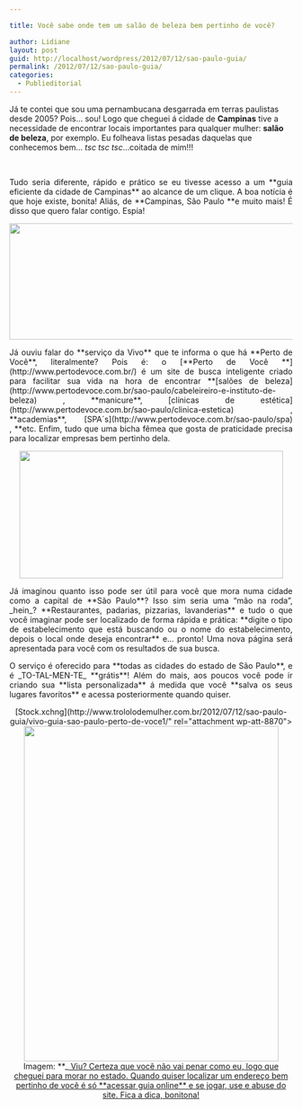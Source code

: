 ```yaml
---

title: Você sabe onde tem um salão de beleza bem pertinho de você?

author: Lidiane
layout: post
guid: http://localhost/wordpress/2012/07/12/sao-paulo-guia/
permalink: /2012/07/12/sao-paulo-guia/
categories:
  - Publieditorial
---
```

Já te contei que sou uma pernambucana desgarrada em terras paulistas desde 2005? Pois… sou! Logo que cheguei á cidade de **Campinas** tive a necessidade de encontrar locais importantes para qualquer mulher: **salão de beleza**, por exemplo. Eu folheava listas pesadas daquelas que conhecemos bem… _tsc tsc tsc_…coitada de mim!!!

&nbsp;

<p align="justify">
  Tudo seria diferente, rápido e prático se eu tivesse acesso a um **guia eficiente da cidade de Campinas** ao alcance de um clique. A boa notícia é que hoje existe, bonita! Aliás, de **Campinas, São Paulo **e muito mais! É disso que quero falar contigo. Espia!
</p>

<!--more-->

<p align="center">
  <a href="http://www.trololodemulher.com.br/2012/07/12/sao-paulo-guia/vivo-guia-sao-paulo-perto-de-voce2/" rel="attachment wp-att-8871"><img class="alignnone size-full wp-image-8871" title="VIVO - GUIA - SAO PAULO - PERTO DE VOCE[2]" src="http://www.trololodemulher.com.br/blog/wp-content/uploads/2012/07/VIVO-GUIA-SAO-PAULO-PERTO-DE-VOCE2.jpg" alt="" width="515" height="207" /></a>
</p>

<p align="justify">
  Já ouviu falar do **serviço da Vivo** que te informa o que há **Perto de Você**, literalmente? Pois é: o [**Perto de Você **](http://www.pertodevoce.com.br/) é um site de busca inteligente criado para facilitar sua vida na hora de encontrar **[salões de beleza](http://www.pertodevoce.com.br/sao-paulo/cabeleireiro-e-instituto-de-beleza) , **manicure**, [clínicas de estética](http://www.pertodevoce.com.br/sao-paulo/clinica-estetica) , **academias**, [SPA´s](http://www.pertodevoce.com.br/sao-paulo/spa) , **etc. Enfim, tudo que uma bicha fêmea que gosta de praticidade precisa para localizar empresas bem pertinho dela.
</p>

<p align="center">
  <a href="http://www.trololodemulher.com.br/2012/07/12/sao-paulo-guia/vivo-guia-sao-paulo-perto-de-voce/" rel="attachment wp-att-8869"><img class="alignnone size-full wp-image-8869" title="VIVO - GUIA - SAO PAULO - PERTO DE VOCE" src="http://www.trololodemulher.com.br/blog/wp-content/uploads/2012/07/VIVO-GUIA-SAO-PAULO-PERTO-DE-VOCE.png" alt="" width="469" height="227" /></a>
</p>

<p align="justify">
  Já imaginou quanto isso pode ser útil para você que mora numa cidade como a capital de **São Paulo**? Isso sim seria uma “mão na roda”, _hein_? **Restaurantes, padarias, pizzarias, lavanderias** e tudo o que você imaginar pode ser localizado de forma rápida e prática: **digite o tipo de estabelecimento que está buscando ou o nome do estabelecimento, depois o local onde deseja encontrar** e… pronto! Uma nova página será apresentada para você com os resultados de sua busca.
</p>

<p align="justify">
  O serviço é oferecido para **todas as cidades do estado de São Paulo**, e é _TO-TAL-MEN-TE_ **grátis**! Além do mais, aos poucos você pode ir criando sua **lista personalizada** á medida que você **salva os seus lugares favoritos** e acessa posteriormente quando quiser.
</p>

<p align="center">
  [Stock.xchng](http://www.trololodemulher.com.br/2012/07/12/sao-paulo-guia/vivo-guia-sao-paulo-perto-de-voce1/" rel="attachment wp-att-8870"><img class="alignnone size-full wp-image-8870" title="VIVO - GUIA - SAO PAULO - PERTO DE VOCE[1]" src="http://www.trololodemulher.com.br/blog/wp-content/uploads/2012/07/VIVO-GUIA-SAO-PAULO-PERTO-DE-VOCE1.jpg" alt="" width="453" height="597" /></a><br /> Imagem: **_<a href="http://www.sxc.hu/) _**
</p>

<p align="justify">
  Viu? Certeza que você não vai penar como eu, logo que cheguei para morar no estado. Quando quiser localizar um endereço bem pertinho de você é só **acessar guia online** e se jogar, use e abuse do site. Fica a dica, bonitona!
</p>